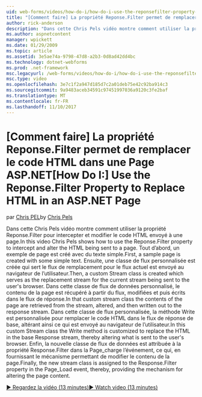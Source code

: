 ```yaml
---
uid: web-forms/videos/how-do-i/how-do-i-use-the-reponsefilter-property-to-replace-html-in-an-aspnet-page
title: "[Comment faire] La propriété Reponse.Filter permet de remplacer le code HTML dans une Page ASP.NET | Documents Microsoft"
author: rick-anderson
description: "Dans cette Chris Pels vidéo montre comment utiliser la propriété Reponse.Filter pour intercepter et modifier le code HTML envoyé à une page. Un exemple de page est d’abord créé w..."
ms.author: aspnetcontent
manager: wpickett
ms.date: 01/29/2009
ms.topic: article
ms.assetid: 3e5ae74a-9798-47d8-a2b3-0d8ad42dd4bc
ms.technology: dotnet-webforms
ms.prod: .net-framework
msc.legacyurl: /web-forms/videos/how-do-i/how-do-i-use-the-reponsefilter-property-to-replace-html-in-an-aspnet-page
msc.type: video
ms.openlocfilehash: 3e7c1f2a947d185d7c2a01deb75e42c92ba914c3
ms.sourcegitcommit: 9a9483aceb34591c97451997036a9120c3fe2baf
ms.translationtype: MT
ms.contentlocale: fr-FR
ms.lasthandoff: 11/10/2017
---
```

<a name="how-do-i-use-the-reponsefilter-property-to-replace-html-in-an-aspnet-page"></a><span data-ttu-id="8873a-104">[Comment faire] La propriété Reponse.Filter permet de remplacer le code HTML dans une Page ASP.NET</span><span class="sxs-lookup"><span data-stu-id="8873a-104">[How Do I:] Use the Reponse.Filter Property to Replace HTML in an ASP.NET Page</span></span>
====================
<span data-ttu-id="8873a-105">par [Chris PEL](https://twitter.com/chrispels)</span><span class="sxs-lookup"><span data-stu-id="8873a-105">by [Chris Pels](https://twitter.com/chrispels)</span></span>

<span data-ttu-id="8873a-106">Dans cette Chris Pels vidéo montre comment utiliser la propriété Reponse.Filter pour intercepter et modifier le code HTML envoyé à une page.</span><span class="sxs-lookup"><span data-stu-id="8873a-106">In this video Chris Pels shows how to use the Reponse.Filter property to intercept and alter the HTML being sent to a page.</span></span> <span data-ttu-id="8873a-107">Tout d’abord, un exemple de page est créé avec du texte simple.</span><span class="sxs-lookup"><span data-stu-id="8873a-107">First, a sample page is created with some simple text.</span></span> <span data-ttu-id="8873a-108">Ensuite, une classe de flux personnalisée est créée qui sert le flux de remplacement pour le flux actuel est envoyé au navigateur de l’utilisateur.</span><span class="sxs-lookup"><span data-stu-id="8873a-108">Then, a custom Stream class is created which serves as the replacement stream for the current stream being sent to the user's browser.</span></span> <span data-ttu-id="8873a-109">Dans cette classe de flux de données personnalisé, le contenu de la page est récupéré à partir du flux, modifiées et puis écrits dans le flux de réponse.</span><span class="sxs-lookup"><span data-stu-id="8873a-109">In that custom stream class the contents of the page are retrieved from the stream, altered, and then written out to the response stream.</span></span> <span data-ttu-id="8873a-110">Dans cette classe de flux personnalisée, la méthode Write est personnalisée pour remplacer le code HTML dans le flux de réponse de base, altérant ainsi ce qui est envoyé au navigateur de l’utilisateur.</span><span class="sxs-lookup"><span data-stu-id="8873a-110">In this custom Stream class the Write method is customized to replace the HTML in the base Response stream, thereby altering what is sent to the user's browser.</span></span> <span data-ttu-id="8873a-111">Enfin, la nouvelle classe de flux de données est attribuée à la propriété Response.Filter dans la Page\_charge l’événement, ce qui, en fournissant le mécanisme permettant de modifier le contenu de la page.</span><span class="sxs-lookup"><span data-stu-id="8873a-111">Finally, the new stream class is assigned to the Response.Filter property in the Page\_Load event, thereby, providing the mechanism for altering the page content.</span></span>

[<span data-ttu-id="8873a-112">&#9654; Regardez la vidéo (13 minutes)</span><span class="sxs-lookup"><span data-stu-id="8873a-112">&#9654; Watch video (13 minutes)</span></span>](https://channel9.msdn.com/Blogs/ASP-NET-Site-Videos/how-do-i-use-the-reponsefilter-property-to-replace-html-in-an-aspnet-page)
